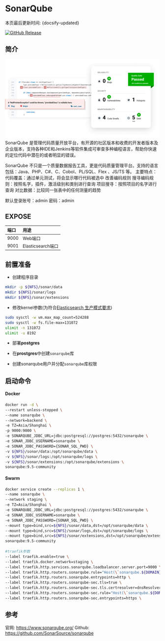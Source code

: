# SonarQube

本页最后更新时间: {docsify-updated}

[![GitHub Release](https://img.shields.io/github/release/SonarSource/sonarqube.svg)](https://github.com/SonarSource/sonarqube/releases/latest)

## 简介

![](../../images/sonarqube.png)
SonarQube 是管理代码质量开放平台，有开源的社区版本和收费的开发者版本及企业版本，支持各种IDE和Jenkins等软件集成可审查多种编程语言，帮助你快速的定位代码中潜在的或者明显的错误。

SonarQube 不只是一个质量数据报告工具，更是代码质量管理平台。支持的语言包括：Java、PHP、C#、C、Cobol、PL/SQL、Flex 、JS/TS 等。
 主要特点：
 代码覆盖：通过单元测试，将会显示哪行代码被选中
 改善编码规则
 搜寻编码规则：按照名字，插件，激活级别和类别进行查询
 项目搜寻：按照项目的名字进行查询
 对比数据：比较同一张表中的任何测量的趋势

默认登录账号：admin 密码：admin



## EXPOSE

| 端口 | 用途 |
| :--- | :--- |
| 9000 | Web端口 |
| 9001 | Elasticsearch端口 |



## 前置准备

- 创建程序目录

```bash
mkdir -p ${NFS}/sonar/data
mkdir ${NFS}/sonar/logs
mkdir ${NFS}/sonar/extensions
```
- 修改kernel参数(为符合[Elasticsearch 生产模式要求](https://www.elastic.co/guide/en/elasticsearch/reference/current/docker.html#docker-cli-run-prod-mode))
```bash
sudo sysctl -w vm.max_map_count=524288
sudo sysctl -w fs.file-max=131072
ulimit -n 131072
ulimit -u 8192
```
- 部署**postgres**

- 在**prostgres**中创建`sonarqube`库

- 创建sonarqube用户并分配`sonarqube`库权限

 

## 启动命令

<!-- tabs:start -->
#### **Docker**

```bash
docker run -d \
--restart unless-stopped \
--name sonarqube \
--network=backend \
-e TZ=Asia/Shanghai \
-p 9000:9000 \
-e SONARQUBE_JDBC_URL=jdbc:postgresql://postgres:5432/sonarqube \
-e SONAR_JDBC_USERNAME=sonarqube \
-e SONAR_JDBC_PASSWORD={SONAR_SQL_PWD} \
-v ${NFS}/sonar/data:/opt/sonarqube/data \
-v ${NFS}/sonar/logs:/opt/sonarqube/logs \
-v ${NFS}/sonar/extensions:/opt/sonarqube/extensions \
sonarqube:9.5-community
```



#### **Swarm**

```bash
docker service create --replicas 1 \
--name sonarqube \
--network staging \
-e TZ=Asia/Shanghai \
-e SONARQUBE_JDBC_URL=jdbc:postgresql://postgres:5432/sonarqube \
-e SONAR_JDBC_USERNAME=sonarqube \
-e SONAR_JDBC_PASSWORD={SONAR_SQL_PWD} \
--mount type=bind,src=${NFS}/sonar/data,dst=/opt/sonarqube/data \
--mount type=bind,src=${NFS}/sonar/logs,dst=/opt/sonarqube/logs \
--mount type=bind,src=${NFS}/sonar/extensions,dst=/opt/sonarqube/extensions \
sonarqube:9.5-community

#traefik参数
--label traefik.enable=true \
--label traefik.docker.network=staging \
--label traefik.http.services.sonarqube.loadbalancer.server.port=9000 \
--label traefik.http.routers.sonarqube.rule="Host(\`sonarqube.${DOMAIN}\`)" \
--label traefik.http.routers.sonarqube.entrypoints=http \
--label traefik.http.routers.sonarqube-sec.tls=true \
--label traefik.http.routers.sonarqube-sec.tls.certresolver=dnsResolver \
--label traefik.http.routers.sonarqube-sec.rule="Host(\`sonarqube.${DOMAIN}\`)" \
--label traefik.http.routers.sonarqube-sec.entrypoints=https \
```


<!-- tabs:end -->



## 参考

官网: https://www.sonarqube.org/
Github: https://github.com/SonarSource/sonarqube

